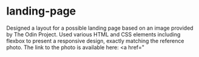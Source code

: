 # landing-page

Designed a layout for a possible landing page based on an image provided by The Odin Project. Used various HTML and CSS elements including flexbox to present a responsive design, exactly matching the reference photo. The link to the photo is available here: <a href="<a href="https://cdn.statically.io/gh/TheOdinProject/curriculum/81a5d553f4073e593d23a6ab00d50eef8620796d/foundations/html_css/project/imgs/01.png">